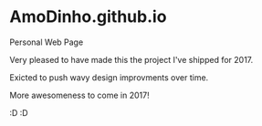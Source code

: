 # AmoDinho.github.io
Personal Web Page

Very pleased to have made this the project I've shipped for 2017. 

Exicted to push wavy design improvments over time. 

More awesomeness to come in 2017!

:D :D
